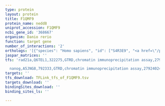 ```yaml
---
type: protein
layout: protein
title: F1QMF9
protein_name: nedd8
uniprot_accession: F1QMF9
ncbi_gene_id: '368667'
organism: Danio rerio
function: target gene
number_of_interactions: '2'
orthologs: '[{"species": "Homo sapiens", "id": ["S4R3E9", "<a href=\"/protein/q15843\">Q15843</a>"]}, {"species": "Mus musculus", "id": ["<a href=\"/protein/p29595\">P29595</a>"]}, {"species": "Rattus norvegicus", "id": ["A0A0G2K4G3"]}, {"species": "Drosophila melanogaster", "id": ["<a href=\"/protein/q9vj33\">Q9VJ33</a>"]}, {"species": "Caenorhabditis elegans", "id": ["<a href=\"/protein/q93725\">Q93725</a>"]}, {"species": "Saccharomyces cerevisiae", "id": ["<a href=\"/protein/q03919\">Q03919</a>"]}]'
jaspar_matrices: ''
tfs: 'rad21a,Q6TEL1,322275,GTRD,chromatin immunoprecipitation assay,27924024%5Buid%5D,No

  nanog,A5JNG8,792333,GTRD,chromatin immunoprecipitation assay,27924024%5Buid%5D,No'
targets: ''
tfs_download: TFLink_tfs_of_F1QMF9.tsv
targets_download: ''
bindingSites_download: ''
binding_sites_ls: ''

---
```

